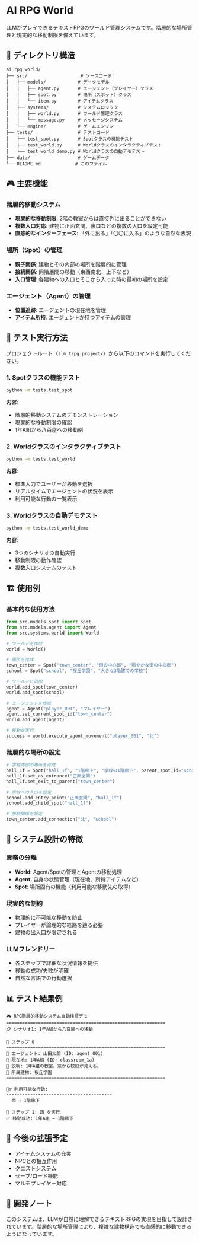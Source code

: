 # AI RPG World

LLMがプレイできるテキストRPGのワールド管理システムです。階層的な場所管理と現実的な移動制限を備えています。

## 📁 ディレクトリ構造

```
ai_rpg_world/
├── src/                    # ソースコード
│   ├── models/            # データモデル
│   │   ├── agent.py       # エージェント（プレイヤー）クラス
│   │   ├── spot.py        # 場所（スポット）クラス
│   │   └── item.py        # アイテムクラス
│   ├── systems/           # システムロジック
│   │   ├── world.py       # ワールド管理クラス
│   │   └── message.py     # メッセージシステム
│   └── engine/            # ゲームエンジン
├── tests/                 # テストコード
│   ├── test_spot.py       # Spotクラスの機能テスト
│   ├── test_world.py      # Worldクラスのインタラクティブテスト
│   └── test_world_demo.py # Worldクラスの自動デモテスト
├── data/                  # ゲームデータ
└── README.md             # このファイル
```

## 🎮 主要機能

### 階層的移動システム

- **現実的な移動制限**: 2階の教室からは直接外に出ることができない
- **複数入口対応**: 建物に正面玄関、裏口などの複数の入口を設定可能
- **直感的なインターフェース**: 「外に出る」「〇〇に入る」のような自然な表現

### 場所（Spot）の管理

- **親子関係**: 建物とその内部の場所を階層的に管理
- **接続関係**: 同階層間の移動（東西南北、上下など）
- **入口管理**: 各建物への入口とそこから入った時の最初の場所を設定

### エージェント（Agent）の管理

- **位置追跡**: エージェントの現在地を管理
- **アイテム所持**: エージェントが持つアイテムの管理

## 🧪 テスト実行方法

プロジェクトルート（`llm_trpg_project/`）から以下のコマンドを実行してください。

### 1. Spotクラスの機能テスト

```bash
python -m tests.test_spot
```

**内容**: 
- 階層的移動システムのデモンストレーション
- 現実的な移動制限の確認
- 1年A組から八百屋への移動例

### 2. Worldクラスのインタラクティブテスト

```bash
python -m tests.test_world
```

**内容**:
- 標準入力でユーザーが移動を選択
- リアルタイムでエージェントの状況を表示
- 利用可能な行動の一覧表示

### 3. Worldクラスの自動デモテスト

```bash
python -m tests.test_world_demo
```

**内容**:
- 3つのシナリオの自動実行
- 移動制限の動作確認
- 複数入口システムのテスト

## 🏗️ 使用例

### 基本的な使用方法

```python
from src.models.spot import Spot
from src.models.agent import Agent
from src.systems.world import World

# ワールドを作成
world = World()

# 場所を作成
town_center = Spot("town_center", "街の中心部", "賑やかな街の中心部")
school = Spot("school", "桜丘学園", "大きな3階建ての学校")

# ワールドに追加
world.add_spot(town_center)
world.add_spot(school)

# エージェントを作成
agent = Agent("player_001", "プレイヤー")
agent.set_current_spot_id("town_center")
world.add_agent(agent)

# 移動を実行
success = world.execute_agent_movement("player_001", "北")
```

### 階層的な場所の設定

```python
# 学校内部の場所を作成
hall_1f = Spot("hall_1f", "1階廊下", "学校の1階廊下", parent_spot_id="school")
hall_1f.set_as_entrance("正面玄関")
hall_1f.set_exit_to_parent("town_center")

# 学校への入口を設定
school.add_entry_point("正面玄関", "hall_1f")
school.add_child_spot("hall_1f")

# 接続関係を設定
town_center.add_connection("北", "school")
```

## 🔧 システム設計の特徴

### 責務の分離

- **World**: Agent/Spotの管理とAgentの移動処理
- **Agent**: 自身の状態管理（現在地、所持アイテムなど）
- **Spot**: 場所固有の機能（利用可能な移動先の取得）

### 現実的な制約

- 物理的に不可能な移動を防止
- プレイヤーが論理的な経路を辿る必要
- 建物の出入口が限定される

### LLMフレンドリー

- 各ステップで詳細な状況情報を提供
- 移動の成功/失敗が明確
- 自然な言語での行動選択

## 📊 テスト結果例

```
🎮 RPG階層的移動システム自動検証デモ
============================================================
📋 シナリオ1: 1年A組から八百屋への移動

📍 ステップ 0
============================================================
🚶 エージェント: 山田太郎 (ID: agent_001)
📍 現在地: 1年A組 (ID: classroom_1a)
📝 説明: 1年A組の教室。窓から校庭が見える。
🏢 所属建物: 桜丘学園
============================================================

🚶‍♂️ 利用可能な行動:
----------------------------------------
  西 → 1階廊下

🚶 ステップ 1: 西 を実行
✅ 移動成功: 1年A組 → 1階廊下
```

## 🚀 今後の拡張予定

- アイテムシステムの充実
- NPCとの相互作用
- クエストシステム
- セーブ/ロード機能
- マルチプレイヤー対応

## 📝 開発ノート

このシステムは、LLMが自然に理解できるテキストRPGの実現を目指して設計されています。階層的な場所管理により、複雑な建物構造でも直感的に移動できるようになっています。 